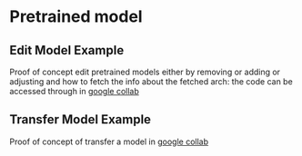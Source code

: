 # Pretrained model

## Edit Model Example

Proof of concept edit pretrained models either by removing or adding or adjusting and how to fetch the info about the fetched arch:
the code can be accessed through in <a href ="https://bit.ly/49URiLN" > google collab </a>

## Transfer Model Example

Proof of concept of transfer a model in <a href = "https://bit.ly/47rQah2" >google collab </a>
